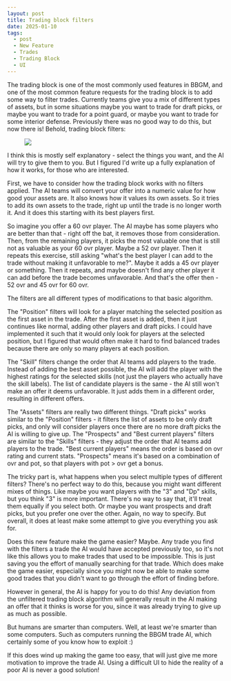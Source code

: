 ```yaml
---
layout: post
title: Trading block filters
date: 2025-01-10
tags:
  - post
  - New Feature
  - Trades
  - Trading Block
  - UI
---
```


The trading block is one of the most commonly used features in BBGM, and one of the most common feature requests for the trading block is to add some way to filter trades. Currently teams give you a mix of different types of assets, but in some situations maybe you want to trade for draft picks, or maybe you want to trade for a point guard, or maybe you want to trade for some interior defense. Previously there was no good way to do this, but now there is! Behold, trading block filters:

<figure class="overflow-auto"><img src="/files/trading-block-filters.png"></figure>

<!--more-->

I think this is mostly self explanatory - select the things you want, and the AI will try to give them to you. But I figured I'd write up a fully explanation of how it works, for those who are interested.

First, we have to consider how the trading block works with no filters applied. The AI teams will convert your offer into a numeric value for how good your assets are. It also knows how it values its own assets. So it tries to add its own assets to the trade, right up until the trade is no longer worth it. And it does this starting with its best players first.

So imagine you offer a 60 ovr player. The AI maybe has some players who are better than that - right off the bat, it removes those from consideration. Then, from the remaining players, it picks the most valuable one that is still not as valuable as your 60 ovr player. Maybe a 52 ovr player. Then it repeats this exercise, still asking "what's the best player I can add to the trade without making it unfavorable to me?". Maybe it adds a 45 ovr player or something. Then it repeats, and maybe doesn't find any other player it can add before the trade becomes unfavorable. And that's the offer then - 52 ovr and 45 ovr for 60 ovr.

The filters are all different types of modifications to that basic algorithm.

The "Position" filters will look for a player matching the selected position as the first asset in the trade. After the first asset is added, then it just continues like normal, adding other players and draft picks. I could have implemented it such that it would only look for players at the selected position, but I figured that would often make it hard to find balanced trades because there are only so many players at each position.

The "Skill" filters change the order that AI teams add players to the trade. Instead of adding the best asset possible, the AI will add the player with the highest ratings for the selected skills (not just the players who actually have the skill labels). The list of candidate players is the same - the AI still won't make an offer it deems unfavorable. It just adds them in a different order, resulting in different offers.

The "Assets" filters are really two different things. "Draft picks" works similar to the "Position" filters - it filters the list of assets to be only draft picks, and only will consider players once there are no more draft picks the AI is willing to give up. The "Prospects" and "Best current players" filters are similar to the "Skills" filters - they adjust the order that AI teams add players to the trade. "Best current players" means the order is based on ovr rating and current stats. "Prospects" means it's based on a combination of ovr and pot, so that players with pot > ovr get a bonus.

The tricky part is, what happens when you select multiple types of different filters? There's no perfect way to do this, because you might want different mixes of things. Like maybe you want players with the "3" and "Dp" skills, but you think "3" is more important. There's no way to say that, it'll treat them equally if you select both. Or maybe you want prospects and draft picks, but you prefer one over the other. Again, no way to specify. But overall, it does at least make some attempt to give you everything you ask for.

Does this new feature make the game easier? Maybe. Any trade you find with the filters a trade the AI would have accepted previously too, so it's not like this allows you to make trades that used to be impossible. This is just saving you the effort of manually searching for that trade. Which does make the game easier, especially since you might now be able to make some good trades that you didn't want to go through the effort of finding before.

However in general, the AI is happy for you to do this! Any deviation from the unfiltered trading block algorithm will generally result in the AI making an offer that it thinks is worse for you, since it was already trying to give up as much as possible.

But humans are smarter than computers. Well, at least we're smarter than some computers. Such as computers running the BBGM trade AI, which certainly some of you know how to exploit :)

If this does wind up making the game too easy, that will just give me more motivation to improve the trade AI. Using a difficult UI to hide the reality of a poor AI is never a good solution!
